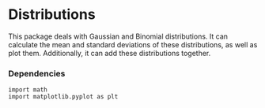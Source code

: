 # Distributions

This package deals with Gaussian and Binomial distributions. It can calculate the mean and standard deviations of these distributions, as well as plot them. Additionally, it can add these distributions together.

### Dependencies

```
import math
import matplotlib.pyplot as plt
```

